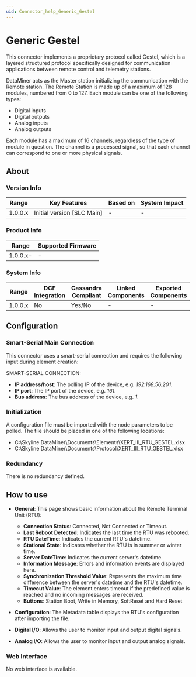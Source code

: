 ```yaml
---
uid: Connector_help_Generic_Gestel
---
```


# Generic Gestel

This connector implements a proprietary protocol called Gestel, which is a layered structured protocol specifically designed for communication applications between remote control and telemetry stations.

DataMiner acts as the Master station initializing the communication with the Remote station. The Remote Station is made up of a maximum of 128 modules, numbered from 0 to 127. Each module can be one of the following types:

- Digital inputs
- Digital outputs
- Analog inputs
- Analog outputs

Each module has a maximum of 16 channels, regardless of the type of module in question. The channel is a processed signal, so that each channel can correspond to one or more physical signals.

## About

### Version Info

| **Range** | **Key Features**             | **Based on** | **System Impact** |
|-----------|------------------------------|--------------|-------------------|
| 1.0.0.x   | Initial version \[SLC Main\] | \-           | \-                |

### Product Info

| **Range** | **Supported Firmware** |
|-----------|------------------------|
| 1.0.0.x-  | \-                     |

### System Info

| **Range** | **DCF Integration** | **Cassandra Compliant** | **Linked Components** | **Exported Components** |
|-----------|---------------------|-------------------------|-----------------------|-------------------------|
| 1.0.0.x   | No                  | Yes/No                  | \-                    | \-                      |

## Configuration

### Smart-Serial Main Connection

This connector uses a smart-serial connection and requires the following input during element creation:

SMART-SERIAL CONNECTION:

- **IP address/host**: The polling IP of the device, e.g. *192.168.56.201*.
- **IP port**: The IP port of the device, e.g. *161*.
- **Bus address**: The bus address of the device, e.g. *1*.

### Initialization

A configuration file must be imported with the node parameters to be polled. The file should be placed in one of the following locations:

- C:\Skyline DataMiner\Documents\Elements\XERT_III_RTU_GESTEL.xlsx
- C:\Skyline DataMiner\Documents\Protocol\XERT_III_RTU_GESTEL.xlsx

### Redundancy

There is no redundancy defined.

## How to use

- **General**: This page shows basic information about the Remote Terminal Unit (RTU):

  - **Connection Status**: Connected, Not Connected or Timeout.
  - **Last Reboot Detected**: Indicates the last time the RTU was rebooted.
  - **RTU DateTime**: Indicates the current RTU's datetime.
  - **Stational State**: Indicates whether the RTU is in summer or winter time.
  - **Server DateTime**: Indicates the current server's datetime.
  - **Information Message**: Errors and information events are displayed here.
  - **Synchronization Threshold Value**: Represents the maximum time difference between the server's datetime and the RTU's datetime.
  - **Timeout Value**: The element enters timeout if the predefined value is reached and no incoming messages are received.
  - **Buttons**: Station Boot, Write in Memory, SoftReset and Hard Reset

- **Configuration**: The Metadata table displays the RTU's configuration after importing the file.
- **Digital I/O**: Allows the user to monitor input and output digital signals.
- **Analog I/O**: Allows the user to monitor input and output analog signals.

### Web Interface

No web interface is available.
